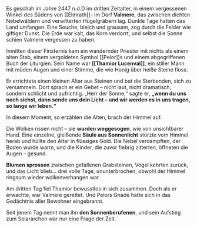 Es geschah im Jahre 2447 n.d.D im dritten Zeitalter, in einem vergessenen Winkel des Südens von [[Elmrath]]– im Dorf **Valmere**, das zwischen dichten Nebelwäldern und verwitterten Hügelgräbern lag. Dunkle Tage hatten das Land umfangen. Eine Seuche, bleich und grausam, zog durch die Felder wie giftiger Dunst. Die Erde war kalt, das Korn verdorrt, und selbst die Sonne schien Valmere vergessen zu haben.

Inmitten dieser Finsternis kam ein wandernder Priester mit nichts als einem alten Stab, einem vergoldeten Symbol [[Pelor]]s und einem abgegriffenen Buch der Liturgien. Sein Name war **[[Thamior Lucenval]]**, ein stiller Mann mit müden Augen und einer Stimme, die wie Honig über heiße Steine floss.

Er errichtete einen kleinen Altar aus Steinen und bat die Sterbenden, sich zu versammeln. Dort sprach er ein Gebet – nicht laut, nicht dramatisch, sondern schlicht und aufrichtig. „Herr der Sonne,“ sagte er, **„wenn du uns noch siehst, dann sende uns dein Licht – und wir werden es in uns tragen, so lange wir leben.“**

In diesem Moment, so erzählen die Alten, brach der Himmel auf.

Die Wolken rissen nicht – sie **wurden weggesogen**, wie von unsichtbarer Hand. Eine einzelne, gleißende **Säule aus Sonnenlicht** stürzte vom Himmel herab und hüllte den Altar in flüssiges Gold. Die Nebel verdampften, der Boden wurde warm, und die Kinder, die zuvor fiebrig zitterten, öffneten die Augen – gesund.

**Blumen sprossen** zwischen gefallenen Grabsteinen, Vögel kehrten zurück, und das Licht blieb… drei volle Tage, ununterbrochen, obwohl der Himmel ringsum wieder wolkenverhangen war.

Am dritten Tag fiel Thamior bewusstlos in sich zusammen. Doch als er erwachte, war Valmere gerettet. Und Pelors Gnade hatte sich in das Gedächtnis aller Bewohner eingebrannt.

Seit jenem Tag nennt man ihn **den Sonnenberufenen**, und sein Aufstieg zum Solararchon war nur eine Frage der Zeit.